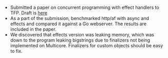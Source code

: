 - Submitted a paper on concurrent programming with effect handlers to TFP. Draft
  is [here](kcsrk.info/papers/system_effects_may_17.pdf)
- As a part of the submission, benchmarked http/af with async and effects and
  compared it against a Go webserver. The results are included in the paper.
- We discovered that effects version was leaking memory, which was down to the
  program leaking bigstrings due to finalizers not being implemented on
  Multicore. Finalizers for custom objects should be easy to fix. 
